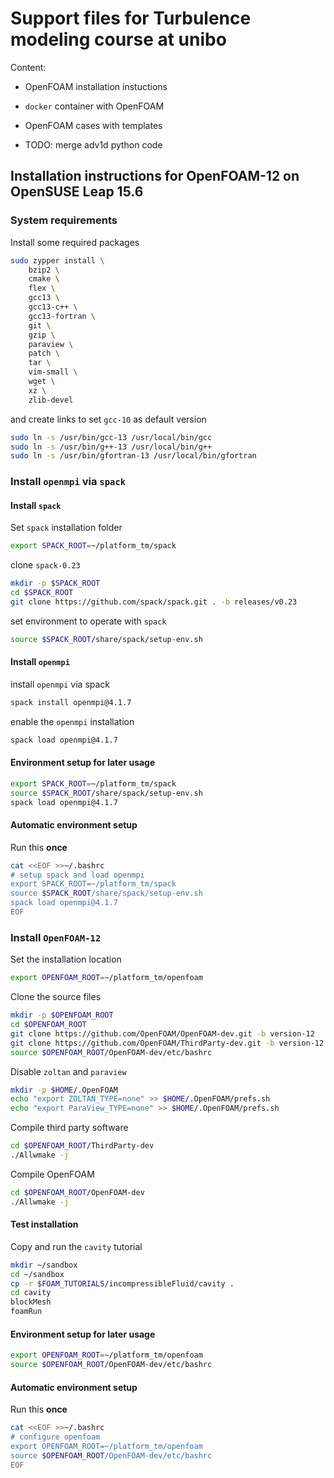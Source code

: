# Support files for Turbulence modeling course at unibo

Content:

* OpenFOAM installation instuctions

* `docker` container with OpenFOAM

* OpenFOAM cases with templates

* TODO: merge adv1d python code


## Installation instructions for OpenFOAM-12 on OpenSUSE Leap 15.6

### System requirements

Install some required packages
```bash
sudo zypper install \
    bzip2 \
    cmake \
    flex \
    gcc13 \
    gcc13-c++ \
    gcc13-fortran \
    git \
    gzip \
    paraview \
    patch \
    tar \
    vim-small \
    wget \
    xz \
    zlib-devel
```

and create links to set `gcc-10` as default version
```bash
sudo ln -s /usr/bin/gcc-13 /usr/local/bin/gcc
sudo ln -s /usr/bin/g++-13 /usr/local/bin/g++
sudo ln -s /usr/bin/gfortran-13 /usr/local/bin/gfortran
```


### Install `openmpi` via `spack`

#### Install `spack`

Set `spack` installation folder
```bash
export SPACK_ROOT=~/platform_tm/spack
```

clone `spack-0.23`
```bash
mkdir -p $SPACK_ROOT
cd $SPACK_ROOT
git clone https://github.com/spack/spack.git . -b releases/v0.23
```

set environment to operate with `spack`
```bash
source $SPACK_ROOT/share/spack/setup-env.sh
```

#### Install `openmpi`

install `openmpi` via spack
```bash
spack install openmpi@4.1.7
```

enable the `openmpi` installation
```bash
spack load openmpi@4.1.7
```


#### Environment setup for later usage

```bash
export SPACK_ROOT=~/platform_tm/spack
source $SPACK_ROOT/share/spack/setup-env.sh
spack load openmpi@4.1.7
```


#### Automatic environment setup

Run this **once**

```bash
cat <<EOF >>~/.bashrc
# setup spack and load openmpi
export SPACK_ROOT=~/platform_tm/spack
source $SPACK_ROOT/share/spack/setup-env.sh
spack load openmpi@4.1.7
EOF
```


### Install `OpenFOAM-12`

Set the installation location
```bash
export OPENFOAM_ROOT=~/platform_tm/openfoam
```

Clone the source files
```bash
mkdir -p $OPENFOAM_ROOT
cd $OPENFOAM_ROOT
git clone https://github.com/OpenFOAM/OpenFOAM-dev.git -b version-12
git clone https://github.com/OpenFOAM/ThirdParty-dev.git -b version-12
source $OPENFOAM_ROOT/OpenFOAM-dev/etc/bashrc
```

Disable `zoltan` and `paraview`
```bash
mkdir -p $HOME/.OpenFOAM
echo "export ZOLTAN_TYPE=none" >> $HOME/.OpenFOAM/prefs.sh
echo "export ParaView_TYPE=none" >> $HOME/.OpenFOAM/prefs.sh
```

Compile third party software
```bash
cd $OPENFOAM_ROOT/ThirdParty-dev
./Allwmake -j
```

Compile OpenFOAM
```bash
cd $OPENFOAM_ROOT/OpenFOAM-dev
./Allwmake -j
```


#### Test installation

Copy and run the `cavity` tutorial
```bash
mkdir ~/sandbox
cd ~/sandbox
cp -r $FOAM_TUTORIALS/incompressibleFluid/cavity .
cd cavity
blockMesh
foamRun
```


#### Environment setup for later usage

```bash
export OPENFOAM_ROOT=~/platform_tm/openfoam
source $OPENFOAM_ROOT/OpenFOAM-dev/etc/bashrc
```


#### Automatic environment setup

Run this **once**
```bash
cat <<EOF >>~/.bashrc
# configure openfoam
export OPENFOAM_ROOT=~/platform_tm/openfoam
source $OPENFOAM_ROOT/OpenFOAM-dev/etc/bashrc
EOF
```


